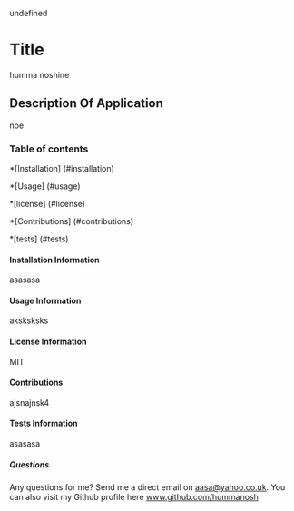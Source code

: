 undefined
# Title 
humma noshine
## Description Of Application 
noe

### Table of contents


*[Installation] 
(#installation)

*[Usage] 
(#usage)

*[license] 
(#license)

*[Contributions]
(#contributions)

*[tests] 
(#tests)

#### Installation Information
<a name ="installation"> </a>
asasasa

#### Usage Information
<a name ="usage"> </a>
aksksksks

#### License Information
<a name ="license"> </a>
MIT

#### Contributions
<a name ="contributions"> </a>
ajsnajnsk4

#### Tests Information
<a name ="tests"> </a>
asasasa

##### Questions

Any questions for me? Send me a direct email on aasa@yahoo.co.uk.
You can also visit my Github profile here www.github.com/hummanosh
